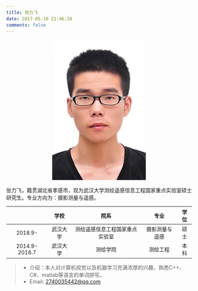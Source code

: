 ```yaml
---
title: 张力飞
date: 2017-05-10 22:46:19
comments: false
---
```


<div align=center>
<img src = "big.jpg" />
</div>


张力飞，籍贯湖北省孝感市，现为武汉大学测绘遥感信息工程国家重点实验室硕士研究生。专业方向为：摄影测量与遥感。

|     | 学校 | 院系  |  专业  |  学位  |
| :-----: | :------: | :-----:  | :-----: | :-----: |
| 2018.9-  | 武汉大学 | 测绘遥感信息工程国家重点实验室   |  摄影测量与遥感  | 硕士  |
| 2014.9-2018.7   | 武汉大学 | 测绘学院   |  测绘工程  |  本科 |

> * 介绍：本人对计算机视觉以及机器学习充满浓厚的兴趣，熟悉C++、C#、matlab等语言的单词拼写。
> * Email: <2740035442@qq.com>


